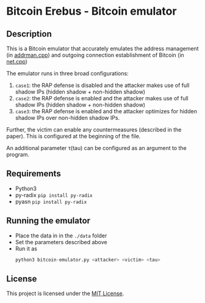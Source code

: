 
# Bitcoin Erebus - Bitcoin emulator

## Description

This is a Bitcoin emulator that accurately emulates the address management (in [addrman.cpp](https://github.com/bitcoin/bitcoin/blob/master/src/addrman.cpp)) and outgoing connection establishment of Bitcoin (in [net.cpp](https://github.com/bitcoin/bitcoin/blob/master/src/net.cpp))

The emulator runs in three broad configurations:
1. `case1`: the RAP defense is disabled and the attacker makes use of full shadow IPs (hidden shadow + non-hidden shadow)
2. `case2`: the RAP defense is enabled and the attacker makes use of full shadow IPs (hidden shadow + non-hidden shadow)
3. `case3`: the RAP defense is enabled and the attacker optimizes for hidden shadow IPs over non-hidden shadow IPs.

Further, the victim can enable any countermeasures (described in the paper).
This is configured at the beginning of the file.

An additional parameter τ(tau) can be configured as an argument to the program.

## Requirements

* Python3
* py-radix `pip install py-radix`
* pyasn `pip install py-radix`

## Running the emulator
* Place the data in <link> in the `./data` folder
* Set the parameters described above
* Run it as
	```py
	python3 bitcoin-emulator.py <attacker> <victim> <tau>
	```

## License

This project is licensed under the [MIT License](http://www.opensource.org/licenses/mit-license.php).
